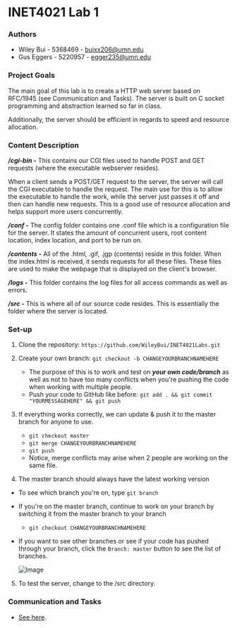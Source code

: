 # INET4021 Lab 1

### Authors
- Wiley Bui - 5368469 - buixx206@umn.edu
- Gus Eggers - 5220957 - egger235@umn.edu

### Project Goals
The main goal of this lab is to create a HTTP web server based on RFC/1945 (see Communication and Tasks). The server is built on C socket programming and abstraction learned so far in class. 

Additionally, the server should be efficient in regards to speed and resource allocation. 

### Content Description
__*/cgi-bin -*__ This contains our CGI files used to handle POST and GET requests (where the executable webserver resides).

When a client sends a POST/GET request to the server, the server will call the CGI executable to handle the request. The main use for this is to allow the executable to handle the work, while the server just passes it off and then can handle new requests. This is a good use of resource allocation and helps support more users concurrently.

__*/conf -*__ The config folder contains one .conf file which is a configuration file for the server. It states the amount of concurrent users, root content location, index location, and port to be run on.

__*/contents -*__ All of the .html, .gif, .jgp (contents) reside in this folder. When the index.html is received, it sends requests for all these files. These files are used to make the webpage that is displayed on the client's browser. 

__*/logs -*__ This folder contains the log files for all access commands as well as errors.

__*/src -*__ This is where all of our source code resides. This is essentially the folder where the server is located.

### Set-up
1. Clone the repository: `https://github.com/WileyBui/INET4021Labs.git`

2. Create your own branch: `git checkout -b CHANGEYOURBRANCHNAMEHERE`
    - The purpose of this is to work and test on __*your own code/branch*__ as well as not to have too many conflicts when you're pushing the code when working with multiple people.
    - Push your code to GitHub like before: `git add . && git commit "YOURMESSAGEHERE" && git push`
	
3. If everything works correctly, we can update & push it to the master branch for anyone to use.
    - `git checkout master`
    - `git merge CHANGEYOURBRANCHNAMEHERE`
    - `git push`
    - Notice, merge conflicts may arise when 2 people are working on the same file.
	
4. The master branch should always have the latest working version
- To see which branch you're on, type `git branch`
- If you're on the master branch, continue to work on your branch by switching it from the master branch to your branch
    - `git checkout CHANGEYOURBRANCHNAMEHERE`
- If you want to see other branches or see if your code has pushed through your branch, click the `Branch: master` button to see the list of branches.

  ![Image](https://i.snipboard.io/sP0yGQ.jpg)
  
5. To test the server, change to the /src directory.

### Communication and Tasks
- [See here](https://docs.google.com/document/d/1b5y2U4AuAkZoI1Iazu_hnQO1CJy929CKRletR1ds0Uc/edit).